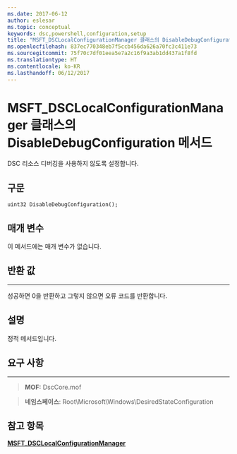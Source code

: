 ```yaml
---
ms.date: 2017-06-12
author: eslesar
ms.topic: conceptual
keywords: dsc,powershell,configuration,setup
title: "MSFT_DSCLocalConfigurationManager 클래스의 DisableDebugConfiguration 메서드"
ms.openlocfilehash: 837ec770348eb7f5ccb456da626a70fc3c411e73
ms.sourcegitcommit: 75f70c7df01eea5e7a2c16f9a3ab1dd437a1f8fd
ms.translationtype: HT
ms.contentlocale: ko-KR
ms.lasthandoff: 06/12/2017
---
```

# <a name="disabledebugconfiguration-method-of-the-msftdsclocalconfigurationmanager-class"></a>MSFT_DSCLocalConfigurationManager 클래스의 DisableDebugConfiguration 메서드

DSC 리소스 디버깅을 사용하지 않도록 설정합니다.

<a name="syntax"></a>구문
------

```mof
uint32 DisableDebugConfiguration();
```

<a name="parameters"></a>매개 변수
----------

이 메서드에는 매개 변수가 없습니다.

## <a name="return-value"></a>반환 값
------------

성공하면 0을 반환하고 그렇지 않으면 오류 코드를 반환합니다.

## <a name="remarks"></a>설명

정적 메서드입니다.

## <a name="requirements"></a>요구 사항
------------
>**MOF:** DscCore.mof

>**네임스페이스**: Root\Microsoft\Windows\DesiredStateConfiguration


## <a name="see-also"></a>참고 항목


[**MSFT_DSCLocalConfigurationManager**](msft-dsclocalconfigurationmanager.md)

 

 



